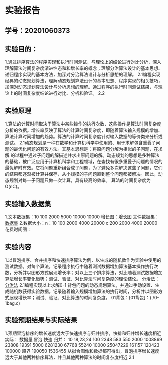 # 实验报告

## 学号：20201060373


## 实验目的：

1.通过排序算法的程序实现和执行时间测试，与理论上的结论进行对比分析，深入理解算法时间复杂度渐进性态和和增长率的概念；理解分治算法设计的基本思想、递归程序实现的基本方法，加深对分治算法设计与分析思想的理解。
2.1编程实现经典的动态规划算法，理解动态规划算法设计的基本思想、程序实现的相关技巧，加深对动态规划算法设计与分析思想的理解。通过程序的执行时间测试结果，与理论上的时间复杂度结论进行对比、分析和验证。
2.2

## 实验原理

1.算法的计算时间取决于算法中某些操作的执行次数，这些操作是算法时间复杂度分析的依据。增长率反映了算法的计算时间复杂度，即随着算法输入规模的增加、算法计算时间增加的趋势。算法的计算时间复杂度针对输入数据的等价类来分析或测试。
2.1动态规划是一种在数学和计算机科学中使用的、用于求解包含重叠子问题的最优化问题的有效方法。其基本思想是：将原问题分解为相似的子问题，在求解
的过程中通过子问题的解描述并求出原问题的解。动态规划的思想是多种算法的基础，被广泛应用于计算机科学和工程领域，在查找有很多重叠子问题的情况的最优解时有效。它将问题重新组合成子问题，为了避免多次解决这些子问题，它们的结果都逐渐被计算并保存，从小规模的子问题直到整个问题都被解决。因此，动态规划对每一子问题只做一次计算，具有较高的效率。
算法的时间复杂度为O(nC)。


## 实验输入数据集

1.文本数据集：10 100 2000 5000 10000 10000
增长图：[增长图](./data/res.png)
文件数据集：[数据集](./data/list.txt)
2.数据大小：n：10 100 2000 4000 20000
           c:200 2000 4000 20000
花费时间图：

## 实验内容

1.以冒泡排序、合并排序和快速排序算法为例，以生成的随机数作为实验中使用的测试数据。对每个算法，记录程序执行中随着测试数据增加算法基本操作执行次数，分析并以图形方式展现增长率；对以上三个排序算法，对比随着测试数据增加算法增长率变化趋势；测试、验证、对比算法时间复杂度的理论结论。
分治法：[分治法](./dac.c)
2.1编程实现以上求解0-1 背包问题的动态规划算法，并通过手动设置、生成随机数获得实验数据。记录随着输入规模增加算法的执行时间，分析并以图形方式展现增长率；测试、验证、对比算法的时间复杂度。
01背包：[01背包]：(./0-1bag.c)

## 实验预期结果与实际结果

1.预期冒泡排序的增长速度远大于快速排序与归并排序，快排和归并增长速度相近
实际：
数据量 冒泡 快速 归并：
10 18,23,24
100 2348 583 550
2000 1008869 23808 19391
5000 6281230 67768 55240
10000 25047229 161157 120423
100000 超界 190050 1536455
从拟合图像和数据都可得出，冒泡排序增长速度远大于其他两种排序算法，并且其他两种算法的时间复杂度相近
2.1